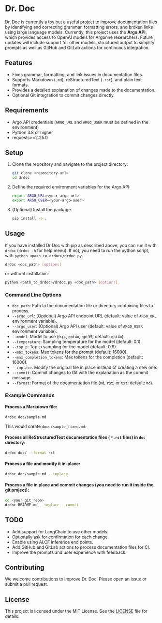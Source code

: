 # Dr. Doc

Dr. Doc is currently a toy but a useful project to improve documentation files by identifying and correcting grammar, formatting errors, and broken links using large language models. Currently, this project uses the **Argo API**, which provides access to OpenAI models for Argonne researchers. Future updates will include support for other models, structured output to simplify prompts as well as GitHub and GitLab actions for continuous integration.

## Features

- Fixes grammar, formatting, and link issues in documentation files.
- Supports Markdown (`.md`), reStructuredText (`.rst`), and plain text formats.
- Provides a detailed explanation of changes made to the documentation.
- Optional Git integration to commit changes directly.

## Requirements

- Argo API credentials (`ARGO_URL` and `ARGO_USER` must be defined in the environment)
- Python 3.8 or higher
- requests>=2.25.0

## Setup

1. Clone the repository and navigate to the project directory:

   ```bash
   git clone <repository-url>
   cd drdoc
   ```

2. Define the required environment variables for the Argo API:

   ```bash
   export ARGO_URL=<your-argo-url>
   export ARGO_USER=<your-argo-user>
   ```
3. (Optional) Install the package
   ```bash
   pip install -e .
   ```
## Usage

If you have installed Dr Doc with pip as described above, you can run it with `drdoc` (`drdoc -h` for help menu). If not, you need to run the python script, with `python <path_to_drdoc>/drdoc.py`.

```bash
drdoc <doc_path> [options]
```
or without installation:
```bash
python <path_to_drdoc>/drdoc.py <doc_path> [options]
```

### Command Line Options

- `doc_path`: Path to the documentation file or directory containing files to process.
- `--argo_url`: (Optional) Argo API endpoint URL (default: value of `ARGO_URL` environment variable).
- `--argo_user`: (Optional) Argo API user (default: value of `ARGO_USER` environment variable).
- `--model`: Model to use (e.g., `gpt4o`, `gpt35`; default: `gpt4o`).
- `--temperature`: Sampling temperature for the model (default: 0.1).
- `--top_p`: Top-p sampling for the model (default: 0.9).
- `--max_tokens`: Max tokens for the prompt (default: 16000).
- `--max_completion_tokens`: Max tokens for the completion (default: 16000).
- `--inplace`: Modify the original file in place instead of creating a new one.
- `--commit`: Commit changes to Git with the explanation as the commit message.
- `--format`: Format of the documentation file (`md`, `rst`, or `txt`; default: `md`).

### Example Commands

#### Process a Markdown file:
```bash
drdoc doc/sample.md
```
This would create `docs/sample_fixed.md`.

#### Process all ReStructuredText documentation files ( `*.rst` files) in `doc` directory:
```bash
drdoc doc/ --format rst
```

#### Process a file and modify it in-place:
```bash
drdoc doc/sample.md --inplace
```

#### Process a file in place and commit changes (you need to run it inside the git project):
```bash
cd <your_git_repo>
drdoc README.md --inplace --commit
```

## TODO

- Add support for LangChain to use other models.
- Optionally ask for confirmation for each change.
- Enable using ALCF inference end points.
- Add GitHub and GitLab actions to process documentation files for CI.
- Improve the prompts and user experience with feedback.

## Contributing

We welcome contributions to improve Dr. Doc! Please open an issue or submit a pull request.

## License

This project is licensed under the MIT License. See the [LICENSE](LICENSE) file for details.
